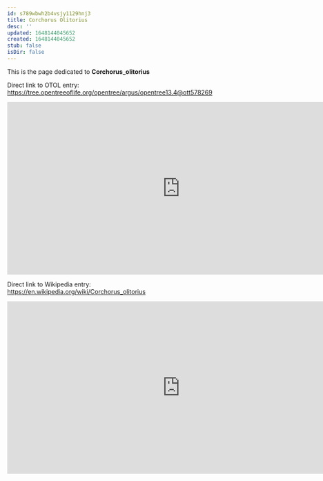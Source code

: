 ```yaml
---
id: s789wbwh2b4vsjy1129hnj3
title: Corchorus Olitorius
desc: ''
updated: 1648144045652
created: 1648144045652
stub: false
isDir: false
---
```

This is the page dedicated to **Corchorus_olitorius**


Direct link to OTOL entry: https://tree.opentreeoflife.org/opentree/argus/opentree13.4@ott578269



<html>
    <body>
    <iframe src="https://tree.opentreeoflife.org/opentree/argus/opentree13.4@ott578269"
    width="800" height="400" frameborder="0" allowfullscreen> </iframe>
    </body>
</html>
    


Direct link to Wikipedia entry: https://en.wikipedia.org/wiki/Corchorus_olitorius



<html>
    <body>
    <iframe src="https://en.wikipedia.org/wiki/Corchorus_olitorius"
    width="800" height="400" frameborder="0" allowfullscreen> </iframe>
    </body>
</html>
    
